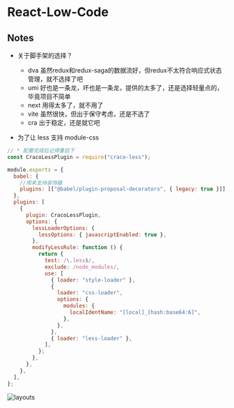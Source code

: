# React-Low-Code

## Notes

- 关于脚手架的选择？
  - dva 虽然redux和redux-saga的数据流好，但redux不太符合响应式状态管理，就不选择了吧
  - umi 好也是一条龙，坏也是一条龙，提供的太多了，还是选择轻量点的，毕竟项目不简单
  - next 用得太多了，就不用了
  - vite 虽然很快，但出于保守考虑，还是不选了
  - cra 出于稳定，还是就它吧

- 为了让 less 支持 module-css

```js
// * 配置完成后记得重启下
const CracoLessPlugin = require("craco-less");

module.exports = {
  babel: {
    //用来支持装饰器
    plugins: [["@babel/plugin-proposal-decorators", { legacy: true }]],
  },
  plugins: [
    {
      plugin: CracoLessPlugin,
      options: {
        lessLoaderOptions: {
          lessOptions: { javascriptEnabled: true },
        },
        modifyLessRule: function () {
          return {
            test: /\.less$/,
            exclude: /node_modules/,
            use: [
              { loader: "style-loader" },
              {
                loader: "css-loader",
                options: {
                  modules: {
                    localIdentName: "[local]_[hash:base64:6]",
                  },
                },
              },
              { loader: "less-loader" },
            ],
          };
        },
      },
    },
  ],
};
```

![layouts](https://user-images.githubusercontent.com/10555820/181425102-fc2039a6-796b-48c2-b33e-a0eb743bf3f9.png)
